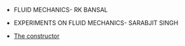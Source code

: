 - FLUID MECHANICS- RK BANSAL

- EXPERIMENTS ON FLUID MECHANICS- SARABJIT SINGH

- [The constructor]( http://theconstructor.org/)


